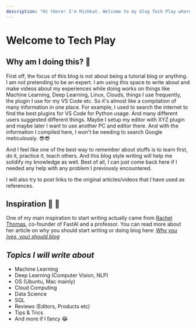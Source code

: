 ```yaml
---
description: "Hi there! I'm Mishkat. Welcome to my blog Tech Play where I'll be posting tech informations and tutorials that I found really useful to me. Stay tuned and enjoy! \U0001F609"
---
```


# Welcome to Tech Play

## Why am I doing this? 🤔

First off, the focus of this blog is not about being a tutorial blog or anything. I am not pretending to be an expert. I am using this space to write about and make videos about my experiences while doing works on things like Machine Learning, Deep Learning, Linux, Clouds, things I use frequently, the plugin I use for my VS Code etc. So it's almost like a compilation of many information in one place. For example, I used to search the internet to find the best plugins for VS Code for Python usage. And many different users suggested different things. Maybe I setup my editor with XYZ plugin and maybe later I want to use another PC and editor there. And with the information I compiled here, I won't be needing to search Google meticulously. 😎😎 

And I feel like one of the best way to remember about stuffs is to learn first, do it, practice it, teach others. And this blog style writing will help me solidify my knowledge as well. Best of all, I can just come back here if I needed any help with any problem I previously encountered.

I will also try to post links to the original articles/videos that I have used as references.

## Inspiration 💁 🙈

One of my main inspiration to start writing actually came from [Rachel Thomas](https://medium.com/@racheltho), co-founder of FastAI and a professor.
You can read more about her article on why you should start writing or doing blog here: 
*[Why you (yes, you) should blog
](https://medium.com/@racheltho/why-you-yes-you-should-blog-7d2544ac1045)*


## *Topics I will write about*
* Machine Learning
* Deep Learning (Computer Vision, NLP)
* OS (Ubuntu, Mac mainly)
* Cloud Computing
* Data Science
* SQL
* Reviews (Editors, Products etc)
* Tips & Trics
* And more if I fancy 😂